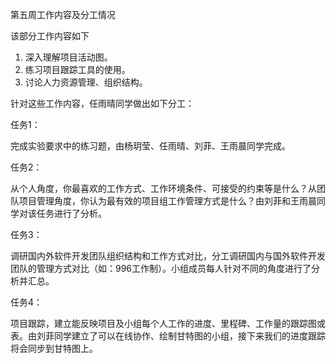
第五周工作内容及分工情况

该部分工作内容如下

1.  深入理解项目活动图。
2.  练习项目跟踪工具的使用。
3.  讨论人力资源管理、组织结构。

针对这些工作内容，任雨晴同学做出如下分工：

任务1：

完成实验要求中的练习题，由杨玥莹、任雨晴、刘菲、王雨晨同学完成。

任务2：

从个人角度，你最喜欢的工作方式、工作环境条件、可接受的约束等是什么？从团队项目管理角度，你认为最有效的项目组工作管理方式是什么？由刘菲和王雨晨同学对该任务进行了分析。

任务3：

调研国内外软件开发团队组织结构和工作方式对比，分工调研国内与国外软件开发团队的管理方式对比（如：996工作制）。小组成员每人针对不同的角度进行了分析并汇总。

任务4：

项目跟踪，建立能反映项目及小组每个人工作的进度、里程碑、工作量的跟踪图或表。由刘菲同学建立了可以在线协作、绘制甘特图的小组，接下来我们的进度跟踪将会同步到甘特图上。
